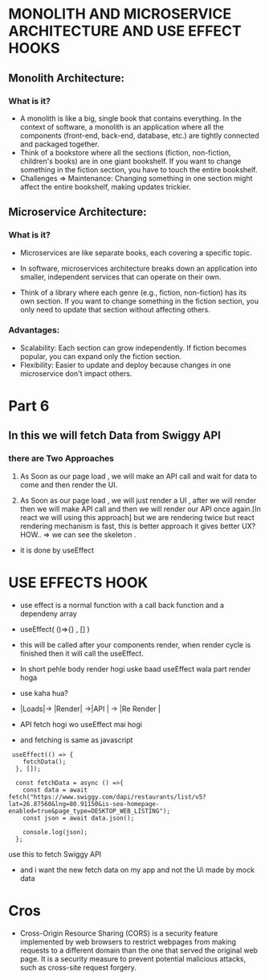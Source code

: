 # MONOLITH AND MICROSERVICE ARCHITECTURE AND USE EFFECT HOOKS

## Monolith Architecture:

### What is it?

- A monolith is like a big, single book that contains everything.
In the context of software, a monolith is an application where all the components (front-end, back-end, database, etc.) are tightly connected and packaged together.
- Think of a bookstore where all the sections (fiction, non-fiction, children's books) are in one giant bookshelf.
If you want to change something in the fiction section, you have to touch the entire bookshelf.
- Challenges => Maintenance: Changing something in one section might affect the entire bookshelf, making updates trickier.


## Microservice Architecture:

### What is it?

- Microservices are like separate books, each covering a specific topic.
- In software, microservices architecture breaks down an application into smaller, independent services that can operate on their own.

- Think of a library where each genre (e.g., fiction, non-fiction) has its own section.
If you want to change something in the fiction section, you only need to update that section without affecting others.

### Advantages:

- Scalability: Each section can grow independently. If fiction becomes popular, you can expand only the fiction section.
- Flexibility: Easier to update and deploy because changes in one microservice don't impact others.


# Part 6

## In this we will fetch Data from Swiggy API

### there are Two Approaches

1) As Soon as our page load , we will make an API call and wait for data to come and then render the UI.

2)  As Soon as our page load , we will just render a UI , after we will render then we will make API call and then we will render our API once again.[In react we will using this approach] but we are rendering twice but react rendering mechanism is fast, this is better approach it gives better UX? HOW.. => we can see the skeleton .
- it is done by useEffect


# USE EFFECTS HOOK

- use effect is a normal function with a call back function and a dependeny array
- useEffect( ()=>{} , []   )
- this will be called after your components render, when render cycle is finished then it will call the useEffect.
- In short pehle body render hogi uske baad useEffect wala part render hoga

- use kaha hua?

- |Loads|-> |Render| ->|API | -> |Re Render |
- API fetch hogi wo useEffect mai hogi
- and fetching is same as javascript


```
 useEffect(() => {
    fetchData();
  }, []);

  const fetchData = async () =>{
    const data = await fetch("https://www.swiggy.com/dapi/restaurants/list/v5?lat=26.87560&lng=80.91150&is-seo-homepage-enabled=true&page_type=DESKTOP_WEB_LISTING");
    const json = await data.json();

    console.log(json);
  };

``` 
use this to fetch Swiggy API

- and i want the new fetch data on my app and not the Ui made by mock data

# Cros 
- Cross-Origin Resource Sharing (CORS) is a security feature implemented by web browsers to restrict webpages from making requests to a different domain than the one that served the original web page. It is a security measure to prevent potential malicious attacks, such as cross-site request forgery.